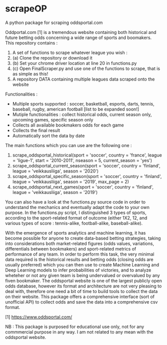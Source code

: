 # scrapeOP
A python package for scraping oddsportal.com

Oddportal.com [1] is a tremendous website containing both historical and future betting odds concerning a wide range of sports and boomakers. <br />
This repository contains : <br />
1. A set of functions to scrape whatever league you wish : 
  1. (a) Clone the repository or download it 
  2. (b) Set your chrome driver location at line 20 in functions.py
  3. (c) Open FinalScraper.py and use one of the functions to scrape, that is as simple as this!
2. A repository DATA containing multiple leagues data scraped onto the website

Functionalities :
- Multiple sports supported : soccer, basketball, esports, darts, tennis, baseball, rugby, american football [list to be expanded soon!]
- Mutiple functionalities : collect historical odds, current season only, upcoming games, specific season only
- Collects all available bookmakers odds for each game
- Collects the final result
- Automatically sort the data by date <br />

The main functions which you can use are the following one : 
1. scrape_oddsportal_historical(sport = 'soccer', country = 'france', league = 'ligue-1', start = '2010-2011', nseason = 5, current_season = 'yes')
2. scrape_oddsportal_current_season(sport = 'soccer', country = 'finland', league = 'veikkausliiga', season = '2020')
3. scrape_oddsportal_specific_season(sport = 'soccer', country = 'finland', league = 'veikkausliiga', season = '2019', max_page = 2)
4. scrape_oddsportal_next_games(sport = 'soccer', country = 'finland', league = 'veikkausliiga', season = '2019') <br />

You can also have a look at the functions.py source code in order to understand the mechanics and eventually adapt the code to your own purpose. In the functions.py script, I distinguished 3 types of sports, according to the sport-related format of outcome (either 1X2, 12, and various types of score : tennis-alike, football-alike, baseball-alike). <br />

With the emergence of sports analytics and machine learning, it has become possible for anyone to create data-based betting strategies, taking into considerations both market-related figures (odds values, variations, differentials between bookmakers) and sport-related metrics of performance of any team. In order to perform this task, the very minimal data required is the historical results and betting odds (closing odds are usually preferred) which you can then use to create Machine Learning and Deep Learning models to infer probabilities of victories, and to analyze wheteher or not any given team is being undervalued or overvalued by any fiven bookmaker. The oddsportal website is one of the largest publicly open odds database, however its format and architecture are not very pleasing to deal with, therefore one need a bit of time to build tools to collect the data on their website. This package offers a comprehensive interface (sort of unofficial API) to collect odds and save the data into a comprehensive csv format. <br />

[1] https://www.oddsportal.com/ <br />

NB : This package is purposed for educational use only, not for any commmercial purpose in any way. I am not related to any mean with the oddsportal website. 

